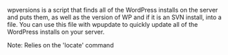 wpversions is a script that finds all of the WordPress installs on the server and puts them, as well as the version of WP and if it is an SVN install, into a file. You can use this file with wpupdate to quickly update all of the WordPress installs on your server.


Note: Relies on the 'locate' command
